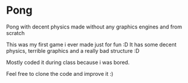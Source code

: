 # Pong
Pong with decent physics made without any graphics engines and from scratch

This was my first game i ever made just for fun :D
It has some decent physics, terrible graphics and a really bad structure :D

Mostly coded it during class because i was bored.

Feel free to clone the code and improve it :)
